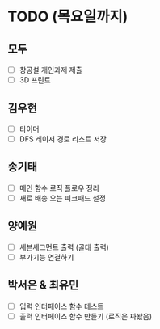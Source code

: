 # TODO (목요일까지)

## 모두
- [ ] 창공설 개인과제 제출
- [ ] 3D 프린트

## 김우현
- [ ] 타이머
- [ ] DFS 레이저 경로 리스트 저장

## 송기태
- [ ] 메인 함수 로직 플로우 정리
- [ ] 새로 배송 오는 피코패드 설정

## 양예원
- [ ] 세븐세그먼트 출력 (골대 출력)
- [ ] 부가기능 연결하기

## 박서은 & 최유민
- [ ] 입력 인터페이스 함수 테스트
- [ ] 출력 인터페이스 함수 만들기 (로직은 짜놨음)